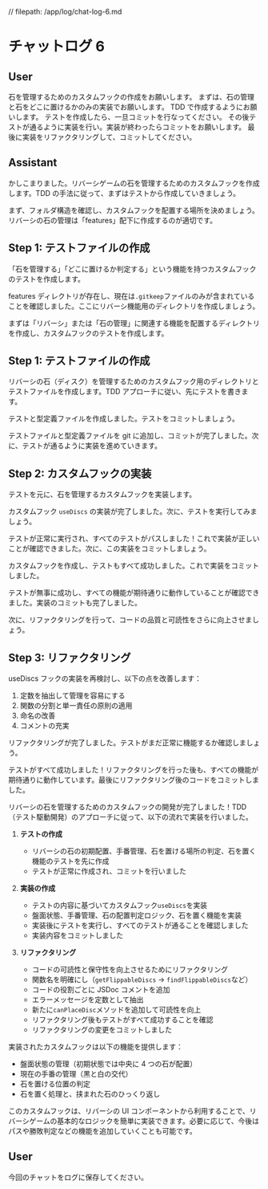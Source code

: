 // filepath: /app/log/chat-log-6.md

# チャットログ 6

## User

石を管理するためのカスタムフックの作成をお願いします。
まずは、石の管理と石をどこに置けるかのみの実装でお願いします。
TDD で作成するようにお願いします。
テストを作成したら、一旦コミットを行なってください。
その後テストが通るように実装を行い。実装が終わったらコミットをお願いします。
最後に実装をリファクタリングして、コミットしてください。

## Assistant

かしこまりました。リバーシゲームの石を管理するためのカスタムフックを作成します。TDD の手法に従って、まずはテストから作成していきましょう。

まず、フォルダ構造を確認し、カスタムフックを配置する場所を決めましょう。リバーシの石の管理は「features」配下に作成するのが適切です。

## Step 1: テストファイルの作成

「石を管理する」「どこに置けるか判定する」という機能を持つカスタムフックのテストを作成します。

features ディレクトリが存在し、現在は`.gitkeep`ファイルのみが含まれていることを確認しました。ここにリバーシ機能用のディレクトリを作成しましょう。

まずは「リバーシ」または「石の管理」に関連する機能を配置するディレクトリを作成し、カスタムフックのテストを作成します。

## Step 1: テストファイルの作成

リバーシの石（ディスク）を管理するためのカスタムフック用のディレクトリとテストファイルを作成します。TDD アプローチに従い、先にテストを書きます。

テストと型定義ファイルを作成しました。テストをコミットしましょう。

テストファイルと型定義ファイルを git に追加し、コミットが完了しました。次に、テストが通るように実装を進めていきます。

## Step 2: カスタムフックの実装

テストを元に、石を管理するカスタムフックを実装します。

カスタムフック `useDiscs` の実装が完了しました。次に、テストを実行してみましょう。

テストが正常に実行され、すべてのテストがパスしました！これで実装が正しいことが確認できました。次に、この実装をコミットしましょう。

カスタムフックを作成し、テストもすべて成功しました。これで実装をコミットしました。

テストが無事に成功し、すべての機能が期待通りに動作していることが確認できました。実装のコミットも完了しました。

次に、リファクタリングを行って、コードの品質と可読性をさらに向上させましょう。

## Step 3: リファクタリング

useDiscs フックの実装を再検討し、以下の点を改善します：

1. 定数を抽出して管理を容易にする
2. 関数の分割と単一責任の原則の適用
3. 命名の改善
4. コメントの充実

リファクタリングが完了しました。テストがまだ正常に機能するか確認しましょう。

テストがすべて成功しました！リファクタリングを行った後も、すべての機能が期待通りに動作しています。最後にリファクタリング後のコードをコミットしました。

リバーシの石を管理するためのカスタムフックの開発が完了しました！TDD（テスト駆動開発）のアプローチに従って、以下の流れで実装を行いました。

1. **テストの作成**

   - リバーシの石の初期配置、手番管理、石を置ける場所の判定、石を置く機能のテストを先に作成
   - テストが正常に作成され、コミットを行いました

2. **実装の作成**

   - テストの内容に基づいてカスタムフック`useDiscs`を実装
   - 盤面状態、手番管理、石の配置判定ロジック、石を置く機能を実装
   - 実装後にテストを実行し、すべてのテストが通ることを確認しました
   - 実装内容をコミットしました

3. **リファクタリング**
   - コードの可読性と保守性を向上させるためにリファクタリング
   - 関数名を明確にし（`getFlippableDiscs` → `findFlippableDiscs`など）
   - コードの役割ごとに JSDoc コメントを追加
   - エラーメッセージを定数として抽出
   - 新たに`canPlaceDisc`メソッドを追加して可読性を向上
   - リファクタリング後もテストがすべて成功することを確認
   - リファクタリングの変更をコミットしました

実装されたカスタムフックは以下の機能を提供します：

- 盤面状態の管理（初期状態では中央に 4 つの石が配置）
- 現在の手番の管理（黒と白の交代）
- 石を置ける位置の判定
- 石を置く処理と、挟まれた石のひっくり返し

このカスタムフックは、リバーシの UI コンポーネントから利用することで、リバーシゲームの基本的なロジックを簡単に実装できます。必要に応じて、今後はパスや勝敗判定などの機能を追加していくことも可能です。

## User

今回のチャットをログに保存してください。
